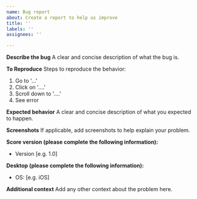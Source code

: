 ```yaml
---
name: Bug report
about: Create a report to help us improve
title: ''
labels: ''
assignees: ''

---
```


**Describe the bug**
A clear and concise description of what the bug is.

**To Reproduce**
Steps to reproduce the behavior:
1. Go to '...'
2. Click on '....'
3. Scroll down to '....'
4. See error

**Expected behavior**
A clear and concise description of what you expected to happen.

**Screenshots**
If applicable, add screenshots to help explain your problem.

**Score version (please complete the following information):**
 - Version [e.g. 1.0]

**Desktop (please complete the following information):**
 - OS: [e.g. iOS]

**Additional context**
Add any other context about the problem here.
